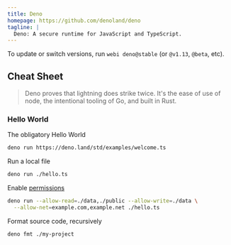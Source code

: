 ```yaml
---
title: Deno
homepage: https://github.com/denoland/deno
tagline: |
  Deno: A secure runtime for JavaScript and TypeScript.
---
```


To update or switch versions, run `webi deno@stable` (or `@v1.13`, `@beta`,
etc).

## Cheat Sheet

> Deno proves that lightning does strike twice. It's the ease of use of node,
> the intentional tooling of Go, and built in Rust.

### Hello World

The obligatory Hello World

```bash
deno run https://deno.land/std/examples/welcome.ts
```

Run a local file

```bash
deno run ./hello.ts
```

Enable [permissions](https://deno.land/manual/getting_started/permissions)

```bash
deno run --allow-read=./data,./public --allow-write=./data \
  --allow-net=example.com,example.net ./hello.ts
```

Format source code, recursively

```bash
deno fmt ./my-project
```
